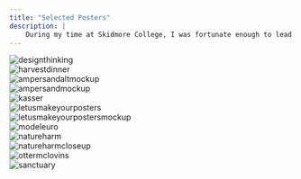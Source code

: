 ```yaml
---
title: "Selected Posters"
description: |
    During my time at Skidmore College, I was fortunate enough to lead the Student Events Team as a manager. Part of my role involved working with student clubs to create posters to advertise for their events. I was also responsible for creating posters to inform students on the services the Student Events Team provided.
---
```


<div class="row no-click">
    <div class="column">
        <img alt="designthinking" src="./images/designthinking.png" />
    </div>
    <div class="column">
        <img alt="harvestdinner" src="./images/harvestdinner.jpg" />
    </div>
</div>

<div class="row no-click">
    <div class="column">
        <img alt="ampersandaltmockup" src="./images/ampersandaltmockup.jpg" />
    </div>
</div>

<div class="row no-click">
    <div class="column">
        <img alt="ampersandmockup" src="./images/ampersandmockup.jpg" />
    </div>
</div>

<div class="row no-click">
    <div class="column">
        <img alt="kasser" src="./images/kasser.jpg" />
    </div>
    <div class="column">
        <img alt="letusmakeyourposters" src="./images/letusmakeyourposters.png" />
    </div>
</div>

<div class="row no-click">
    <div class="column">
        <img alt="letusmakeyourpostersmockup" src="./images/letusmakeyourpostersmockup.jpg" />
    </div>
</div>

<div class="row no-click">
    <div class="column">
        <img alt="modeleuro" src="./images/modeleuro.png" />
    </div>
    <div class="column">
        <img alt="natureharm" src="./images/natureharm.png" />
    </div>
</div>

<div class="row no-click">
    <div class="column">
        <img alt="natureharmcloseup" src="./images/natureharmcloseup.png" />
    </div>
</div>

<div class="row no-click">
    <div class="column">
        <img alt="ottermclovins" src="./images/ottermclovins.jpg" />
    </div>
    <div class="column">
        <img alt="sanctuary" src="./images/sanctuary.jpg" />
    </div>
</div>
